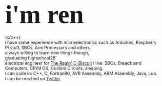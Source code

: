 ## <span style="font-family:IBM Plex Mono; font-size:4em;">i'm ren</span>  
(c/c++)  
i have some experience with microelectronics such as Arduinos, Raspberry Pi stuff, SBCs, Arm Processors and others.  
always willing to learn new things though,  
graduating highschool26'  
electrical engineer for [The Ragin' C-Biscuit](https://github.com/Team-1280)
i like: SBCs, Breadboard Computers, CP/M OS, Custom Circuits, sleeping.  
i can code in: C++, C, Fortran90, AVR Assembly, ARM Assembly, Java, Lua.
i can be reached on [Twitter](https://twitter.com/Kaito_malfoy)  
<!--
**KaitoTLex/KaitoTLex** is a ✨ _special_ ✨ repository because its `README.md` (this file) appears on your GitHub profile.

Here are some ideas to get you started:

- 🔭 I’m currently working on ...
- 🌱 I’m currently learning ...
- 👯 I’m looking to collaborate on ...
- 🤔 I’m looking for help with ...
- 💬 Ask me about ...
- 📫 How to reach me: ...
- 😄 Pronouns: ...
- ⚡ Fun fact: ...
-->
